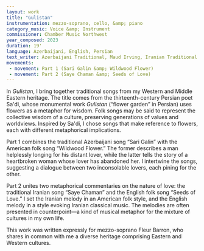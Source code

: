 ```yaml
---
layout: work
title: "Gulistan"
instrumentation: mezzo-soprano, cello, &amp; piano
category_music: Voice &amp; Instrument
commissioner: Chamber Music Northwest
year_composed: 2023
duration: 19'
language: Azerbaijani, English, Persian
text_writer: Azerbaijani Traditional, Maud Irving, Iranian Traditional
movements:
 - movement: Part 1 (Sari Galin &amp; Wildwood Flower)
 - movement: Part 2 (Saye Chaman &amp; Seeds of Love)
---
```


In _Gulistan_, I bring together traditional songs from my Western and Middle Eastern heritage. The title comes from the thirteenth-century Persian poet Sa'di, whose monumental work _Gulistan_ (“flower garden” in Persian) uses flowers as a metaphor for wisdom. Folk songs may be said to represent the collective wisdom of a culture, preserving generations of values and worldviews. Inspired by Sa'di, I chose songs that make reference to flowers, each with different metaphorical implications.

Part 1 combines the traditional Azerbaijani song “Sari Galin” with the American folk song “Wildwood Flower.” The former describes a man helplessly longing for his distant lover, while the latter tells the story of a heartbroken woman whose lover has abandoned her. I intertwine the songs, suggesting a dialogue between two inconsolable lovers, each pining for the other. 

Part 2 unites two metaphorical commentaries on the nature of love: the traditional Iranian song “Saye Chaman” and the English folk song “Seeds of Love.” I set the Iranian melody in an American folk style, and the English melody in a style evoking Iranian classical music. The melodies are often presented in counterpoint—a kind of musical metaphor for the mixture of cultures in my own life.

This work was written expressly for mezzo-soprano Fleur Barron, who shares in common with me a diverse heritage comprising Eastern and Western cultures.